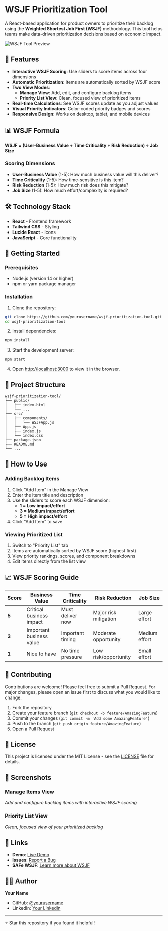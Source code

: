 # WSJF Prioritization Tool

A React-based application for product owners to prioritize their backlog using the **Weighted Shortest Job First (WSJF)** methodology. This tool helps teams make data-driven prioritization decisions based on economic impact.

![WSJF Tool Preview](https://via.placeholder.com/800x400/2563eb/ffffff?text=WSJF+Prioritization+Tool)

## 🚀 Features

- **Interactive WSJF Scoring**: Use sliders to score items across four dimensions
- **Automatic Prioritization**: Items are automatically sorted by WSJF score
- **Two View Modes**:
  - **Manage View**: Add, edit, and configure backlog items
  - **Priority List View**: Clean, focused view of prioritized items
- **Real-time Calculations**: See WSJF scores update as you adjust values
- **Visual Priority Indicators**: Color-coded priority badges and scores
- **Responsive Design**: Works on desktop, tablet, and mobile devices

## 📊 WSJF Formula

**WSJF = (User-Business Value + Time Criticality + Risk Reduction) ÷ Job Size**

### Scoring Dimensions

- **User-Business Value** (1-5): How much business value will this deliver?
- **Time Criticality** (1-5): How time-sensitive is this item?
- **Risk Reduction** (1-5): How much risk does this mitigate?
- **Job Size** (1-5): How much effort/complexity is required?

## 🛠️ Technology Stack

- **React** - Frontend framework
- **Tailwind CSS** - Styling
- **Lucide React** - Icons
- **JavaScript** - Core functionality

## 🚀 Getting Started

### Prerequisites

- Node.js (version 14 or higher)
- npm or yarn package manager

### Installation

1. Clone the repository:
```bash
git clone https://github.com/yourusername/wsjf-prioritization-tool.git
cd wsjf-prioritization-tool
```

2. Install dependencies:
```bash
npm install
```

3. Start the development server:
```bash
npm start
```

4. Open [http://localhost:3000](http://localhost:3000) to view it in the browser.

## 📁 Project Structure

```
wsjf-prioritization-tool/
├── public/
│   ├── index.html
│   └── ...
├── src/
│   ├── components/
│   │   └── WSJFApp.js
│   ├── App.js
│   ├── index.js
│   └── index.css
├── package.json
├── README.md
└── ...
```

## 🎯 How to Use

### Adding Backlog Items

1. Click "Add Item" in the Manage View
2. Enter the item title and description
3. Use the sliders to score each WSJF dimension:
   - **1 = Low impact/effort**
   - **3 = Medium impact/effort** 
   - **5 = High impact/effort**
4. Click "Add Item" to save

### Viewing Prioritized List

1. Switch to "Priority List" tab
2. Items are automatically sorted by WSJF score (highest first)
3. View priority rankings, scores, and component breakdowns
4. Edit items directly from the list view

## 📈 WSJF Scoring Guide

| Score | Business Value | Time Criticality | Risk Reduction | Job Size |
|-------|---------------|------------------|----------------|----------|
| **5** | Critical business impact | Must deliver now | Major risk mitigation | Large effort |
| **3** | Important business value | Important timing | Moderate opportunity | Medium effort |
| **1** | Nice to have | No time pressure | Low risk/opportunity | Small effort |

## 🤝 Contributing

Contributions are welcome! Please feel free to submit a Pull Request. For major changes, please open an issue first to discuss what you would like to change.

1. Fork the repository
2. Create your feature branch (`git checkout -b feature/AmazingFeature`)
3. Commit your changes (`git commit -m 'Add some AmazingFeature'`)
4. Push to the branch (`git push origin feature/AmazingFeature`)
5. Open a Pull Request

## 📝 License

This project is licensed under the MIT License - see the [LICENSE](LICENSE) file for details.

## 🎨 Screenshots

### Manage Items View
*Add and configure backlog items with interactive WSJF scoring*

### Priority List View  
*Clean, focused view of your prioritized backlog*

## 🔗 Links

- **Demo**: [Live Demo](https://your-demo-link.com)
- **Issues**: [Report a Bug](https://github.com/yourusername/wsjf-prioritization-tool/issues)
- **SAFe WSJF**: [Learn more about WSJF](https://scaledagileframework.com/wsjf/)

## 👨‍💻 Author

**Your Name**
- GitHub: [@yourusername](https://github.com/yourusername)
- LinkedIn: [Your LinkedIn](https://linkedin.com/in/yourprofile)

---

⭐ Star this repository if you found it helpful!